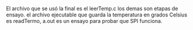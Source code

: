 El archivo que se usó la final es el leerTemp.c
los demas son etapas de ensayo.
el archivo ejecutable que guarda la temperatura en grados Celsius es readTermo, a.out es un ensayo para probar que SPI funciona.
